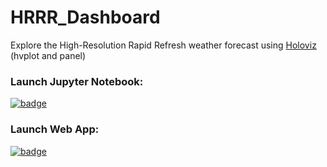 # HRRR_Dashboard
Explore the High-Resolution Rapid Refresh weather forecast using [Holoviz](holoviz.org) (hvplot and panel)

### Launch Jupyter Notebook: 

[![badge](https://img.shields.io/static/v1.svg?logo=Jupyter&label=Pangeo+Binder&message=AWS+us-west-2&color=green)](https://aws-uswest2-binder.pangeo.io/v2/gh/reproducible-notebooks/HRRR_Dashboard/pinned?urlpath=git-pull?repo=https://aws-uswest2-binder.pangeo.io/v2/gh/reproducible-notebooks/HRRR_Dashboard)


### Launch Web App: 

[![badge](https://img.shields.io/static/v1.svg?logo=Jupyter&label=Pangeo+Binder&message=AWS+us-west-2&color=green)](https://aws-uswest2-binder.pangeo.io/v2/gh/reproducible-notebooks/HRRR_Dashboard/master?urlpath=panel/HRRR_Dashboard)
